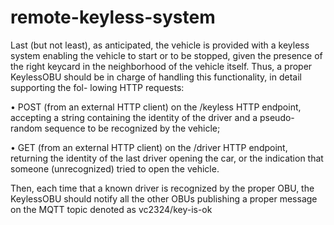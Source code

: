 # remote-keyless-system

Last (but not least), as anticipated, the vehicle is provided with a keyless
system enabling the vehicle to start or to be stopped, given the presence of
the right keycard in the neighborhood of the vehicle itself. Thus, a proper
KeylessOBU should be in charge of handling this functionality, in detail
supporting the fol- lowing HTTP requests:

• POST (from an external HTTP client) on the /keyless HTTP endpoint, accepting
a string containing the identity of the driver and a pseudo- random sequence to
be recognized by the vehicle;

• GET (from an external HTTP client) on the /driver HTTP endpoint, returning
the identity of the last driver opening the car, or the indication that someone
(unrecognized) tried to open the vehicle.

Then, each time that a known driver is recognized by the proper OBU, the
KeylessOBU should notify all the other OBUs publishing a proper message on the
MQTT topic denoted as vc2324/key-is-ok
